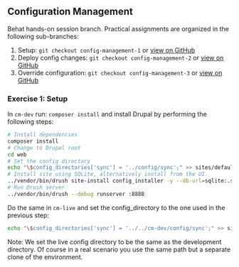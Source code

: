 ## Configuration Management
Behat hands-on session branch. Practical assignments are organized in the following sub-branches:

1. Setup: `git checkout config-management-1` or [view on GitHub](https://github.com/nuvoleweb/training/tree/config-management-1)
2. Deploy config changes: `git checkout config-management-2` or [view on GitHub](https://github.com/nuvoleweb/training/tree/config-management-2)
3. Override configuration: `git checkout config-management-3` or [view on GitHub](https://github.com/nuvoleweb/training/tree/config-management-3)

### Exercise 1: Setup


In `cm-dev` run: `composer install` and install Drupal by performing the following steps:

```bash
# Install dependencies
composer install
# Change to Drupal root
cd web
# Set the config directory
echo "\$config_directories['sync'] = '../config/sync';" >> sites/default/settings.php
# Install site using SQLite, alternatively install from the UI.
../vendor/bin/drush site-install config_installer -y --db-url=sqlite:.sqlite --account-name=admin --account-pass=admin
# Run Drush server
../vendor/bin/drush --debug runserver :8888
```

Do the same in `cm-live` and set the config_directory to the one used in the previous step:
```bash
echo "\$config_directories['sync'] = '../../cm-dev/config/sync';" >> sites/default/settings.php
```
Note: We set the live config directory to be the same as the development directory.
Of course in a real scenario you use the same path but a separate clone of the environment.
